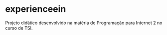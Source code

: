 # experienceein
Projeto didático desenvolvido na matéria de Programação para Internet 2 no curso de TSI.
